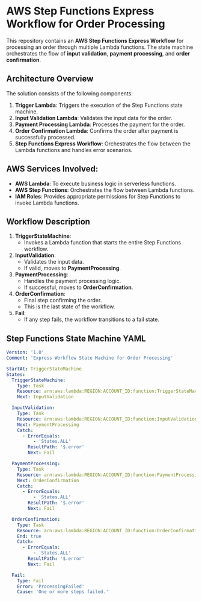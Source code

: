 # AWS Step Functions Express Workflow for Order Processing

This repository contains an **AWS Step Functions Express Workflow** for processing an order through multiple Lambda functions. The state machine orchestrates the flow of **input validation**, **payment processing**, and **order confirmation**.

## Architecture Overview

The solution consists of the following components:
1. **Trigger Lambda**: Triggers the execution of the Step Functions state machine.
2. **Input Validation Lambda**: Validates the input data for the order.
3. **Payment Processing Lambda**: Processes the payment for the order.
4. **Order Confirmation Lambda**: Confirms the order after payment is successfully processed.
5. **Step Functions Express Workflow**: Orchestrates the flow between the Lambda functions and handles error scenarios.

## AWS Services Involved:
- **AWS Lambda**: To execute business logic in serverless functions.
- **AWS Step Functions**: Orchestrates the flow between Lambda functions.
- **IAM Roles**: Provides appropriate permissions for Step Functions to invoke Lambda functions.

## Workflow Description

1. **TriggerStateMachine**: 
   - Invokes a Lambda function that starts the entire Step Functions workflow.
2. **InputValidation**: 
   - Validates the input data.
   - If valid, moves to **PaymentProcessing**.
3. **PaymentProcessing**: 
   - Handles the payment processing logic.
   - If successful, moves to **OrderConfirmation**.
4. **OrderConfirmation**: 
   - Final step confirming the order.
   - This is the last state of the workflow.
5. **Fail**: 
   - If any step fails, the workflow transitions to a fail state.

## Step Functions State Machine YAML

```yaml
Version: '1.0'
Comment: 'Express Workflow State Machine for Order Processing'

StartAt: TriggerStateMachine
States:
  TriggerStateMachine:
    Type: Task
    Resource: arn:aws:lambda:REGION:ACCOUNT_ID:function:TriggerStateMachineLambda  # Replace with actual Lambda ARN
    Next: InputValidation

  InputValidation:
    Type: Task
    Resource: arn:aws:lambda:REGION:ACCOUNT_ID:function:InputValidationLambda  # Replace with actual Lambda ARN
    Next: PaymentProcessing
    Catch:
      - ErrorEquals:
          - 'States.ALL'
        ResultPath: '$.error'
        Next: Fail

  PaymentProcessing:
    Type: Task
    Resource: arn:aws:lambda:REGION:ACCOUNT_ID:function:PaymentProcessingLambda  # Replace with actual Lambda ARN
    Next: OrderConfirmation
    Catch:
      - ErrorEquals:
          - 'States.ALL'
        ResultPath: '$.error'
        Next: Fail

  OrderConfirmation:
    Type: Task
    Resource: arn:aws:lambda:REGION:ACCOUNT_ID:function:OrderConfirmationLambda  # Replace with actual Lambda ARN
    End: true
    Catch:
      - ErrorEquals:
          - 'States.ALL'
        ResultPath: '$.error'
        Next: Fail

  Fail:
    Type: Fail
    Error: 'ProcessingFailed'
    Cause: 'One or more steps failed.'
